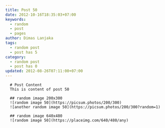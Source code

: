 ```yaml
---
title: Post 50
date: 2012-10-16T18:35:03+07:00
keywords:
  - random
  - post
  - pages
author: Dimas Lanjaka
tags:
  - random post
  - post has 5
category:
  - random post
  - post has 0
updated: 2012-08-26T07:11:00+07:00
---
```


      # Post Content
      This is content of post 50

      ## random image 200x300
      ![random image 50](https://picsum.photos/200/300)
      ![another random image 50](https://picsum.photos/200/300?random=1)

      ## random image 640x480
      ![random image 50](https://placeimg.com/640/480/any)
      